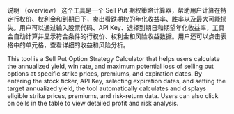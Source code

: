 说明 （overview）
这个工具是一个 Sell Put 期权策略计算器，帮助用户计算在特定行权价、权利金和到期日下，卖出看跌期权的年化收益率、胜率以及最大可能损失。用户可以通过输入股票代码、API Key、选择到期日和期望年化收益率，工具会自动计算并显示符合条件的行权价、权利金和风险收益数据。用户还可以点击表格中的单元格，查看详细的收益和风险分析。

This tool is a Sell Put Option Strategy Calculator that helps users calculate the annualized yield, win rate, and maximum potential loss of selling put options at specific strike prices, premiums, and expiration dates. By entering the stock ticker, API Key, selecting expiration dates, and setting the target annualized yield, the tool automatically calculates and displays eligible strike prices, premiums, and risk-return data. Users can also click on cells in the table to view detailed profit and risk analysis.
